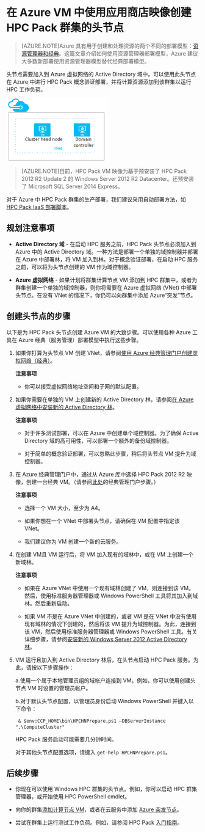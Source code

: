 <properties
 pageTitle="在 Azure VM 中创建 HPC Pack 头节点 | Azure"
 description="了解如何使用 Azure 经典管理门户和经典部署模型在 Azure VM 中创建 Microsoft HPC Pack 头节点。"
 services="virtual-machines"
 documentationCenter=""
 authors="dlepow"
 manager="timlt"
 editor=""
 tags="azure-service-management,hpc-pack"/>
<tags
 ms.service="virtual-machines-windows"
 ms.devlang="na"
 ms.topic="article"
 ms.tgt_pltfrm="vm-windows"
 ms.workload="big-compute"
 ms.date="08/17/2016"
 wacn.date="10/24/2016"
 ms.author="danlep"/>  

# 在 Azure VM 中使用应用商店映像创建 HPC Pack 群集的头节点

> [AZURE.NOTE]Azure 具有用于创建和处理资源的两个不同的部署模型：[资源管理器和经典](/documentation/articles/resource-manager-deployment-model/)。这篇文章介绍如何使用资源管理器部署模型，Azure 建议大多数新部署使用资源管理器模型替代经典部署模型。

头节点需要加入到 Azure 虚拟网络的 Active Directory 域中。可以使用此头节点在 Azure 中进行 HPC Pack 概念验证部署，并将计算资源添加到该群集以运行 HPC 工作负荷。


![HPC Pack 头节点][headnode]

>[AZURE.NOTE]目前，HPC Pack VM 映像为基于预安装了 HPC Pack 2012 R2 Update 2 的 Windows Server 2012 R2 Datacenter。还预安装了 Microsoft SQL Server 2014 Express。


对于 Azure 中 HPC Pack 群集的生产部署，我们建议采用自动部署方法，如 [HPC Pack IaaS 部署脚本](/documentation/articles/virtual-machines-windows-classic-hpcpack-cluster-powershell-script/)。

## 规划注意事项

* **Active Directory 域** - 在启动 HPC 服务之前，HPC Pack 头节点必须加入到 Azure 中的 Active Directory 域。一种方法是部署一个单独的域控制器并部署在 Azure 中部署林，将 VM 加入到林。对于概念验证部署，在启动 HPC 服务之前，可以将为头节点创建的 VM 作为域控制器。

* **Azure 虚拟网络** - 如果计划将群集计算节点 VM 添加到 HPC 群集中，或者为群集创建一个单独的域控制器，则你将需要在 Azure 虚拟网络 (VNet) 中部署头节点。在没有 VNet 的情况下，你仍可以向群集中添加 Azure“突发”节点。

## 创建头节点的步骤

以下是为 HPC Pack 头节点创建 Azure VM 的大致步骤。可以使用各种 Azure 工具在 Azure 经典（服务管理）部署模型中执行这些步骤。


1. 如果你打算为头节点 VM 创建 VNet，请参阅[使用 Azure 经典管理门户创建虚拟网络（经典）](/documentation/articles/virtual-networks-create-vnet-classic-portal/)。

    **注意事项**
    
    * 你可以接受虚拟网络地址空间和子网的默认配置。

2. 如果你需要在单独的 VM 上创建新的 Active Directory 林，请参阅[在 Azure 虚拟网络中安装新的 Active Directory 林](/documentation/articles/active-directory-new-forest-virtual-machine/)。

    **注意事项**

    * 对于许多测试部署，可以在 Azure 中创建单个域控制器。为了确保 Active Directory 域的高可用性，可以部署一个额外的备份域控制器。
    
    * 对于简单的概念验证部署，可以忽略此步骤，稍后将头节点 VM 提升为域控制器。

3. 在 Azure 经典管理门户中，通过从 Azure 库中选择 HPC Pack 2012 R2 映像，创建一台经典 VM。（请参阅[此处](/documentation/articles/virtual-machines-windows-classic-tutorial/)的经典管理门户步骤。）

    **注意事项**

    * 选择一个 VM 大小，至少为 A4。

    * 如果你想在一个 VNet 中部署头节点，请确保在 VM 配置中指定该 VNet。

    * 我们建议你为 VM 创建一个新的云服务。
       
4. 在创建 VM且 VM 运行后，将 VM 加入现有的域林中，或在 VM 上创建一个新域林。

    **注意事项**

    * 如果在 Azure VNet 中使用一个现有域林创建了 VM，则连接到该 VM。然后，使用标准服务器管理器或 Windows PowerShell 工具将其加入到域林。然后重新启动。

    * 如果 VM 不是在 Azure VNet 中创建的，或者 VM 是在 VNet 中没有使用现有域林的情况下创建的，然后将该 VM 提升为域控制器。为此，连接到该 VM，然后使用标准服务器管理器或 Windows PowerShell 工具。有关详细步骤，请参阅[安装新的 Windows Server 2012 Active Directory 林](https://technet.microsoft.com/library/jj574166.aspx)。

5. VM 运行且加入到 Active Directory 林后，在头节点启动 HPC Pack 服务。为此，请按以下步骤操作：

    a.使用一个属于本地管理员组的域帐户连接到 VM。例如，你可以使用创建头节点 VM 时设置的管理员帐户。

    b.对于默认头节点配置，以管理员身份启动 Windows PowerShell 并键入以下命令：

	
	    & $env:CCP_HOME\bin\HPCHNPrepare.ps1 –DBServerInstance ".\ComputeCluster"
	    

    HPC Pack 服务启动可能需要几分钟时间。

    对于其他头节点配置选项，请键入 `get-help HPCHNPrepare.ps1`。


## 后续步骤

* 你现在可以使用 Windows HPC 群集的头节点。例如，你可以启动 HPC 群集管理器，或开始使用 HPC PowerShell cmdlet。

* 向你的群集[添加计算节点 VM](/documentation/articles/virtual-machines-windows-classic-hpcpack-cluster-node-manage/)，或者在云服务中添加 [Azure 突发节点](/documentation/articles/virtual-machines-windows-classic-hpcpack-cluster-node-burst/)。

* 尝试在群集上运行测试工作负荷。例如，请参阅 HPC Pack [入门指南](https://technet.microsoft.com/zh-cn/library/jj884144)。

<!--Image references-->
[headnode]: ./media/virtual-machines-windows-hpcpack-cluster-headnode/headnode.png

<!---HONumber=Mooncake_1207_2015-->
